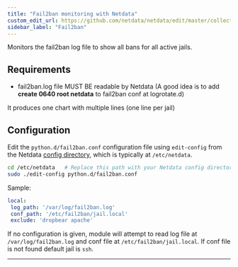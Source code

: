 ```yaml
---
title: "Fail2ban monitoring with Netdata"
custom_edit_url: https://github.com/netdata/netdata/edit/master/collectors/python.d.plugin/fail2ban/README.md
sidebar_label: "Fail2ban"
---
```




Monitors the fail2ban log file to show all bans for all active jails.

## Requirements

-   fail2ban.log file MUST BE readable by Netdata (A good idea is to add  **create 0640 root netdata** to fail2ban conf at logrotate.d)

It produces one chart with multiple lines (one line per jail)

## Configuration

Edit the `python.d/fail2ban.conf` configuration file using `edit-config` from the Netdata [config
directory](/docs/configure/nodes), which is typically at `/etc/netdata`.

```bash
cd /etc/netdata   # Replace this path with your Netdata config directory, if different
sudo ./edit-config python.d/fail2ban.conf
```

Sample:

```yaml
local:
 log_path: '/var/log/fail2ban.log'
 conf_path: '/etc/fail2ban/jail.local'
 exclude: 'dropbear apache'
```

If no configuration is given, module will attempt to read log file at `/var/log/fail2ban.log` and conf file at `/etc/fail2ban/jail.local`.
If conf file is not found default jail is `ssh`.

---



